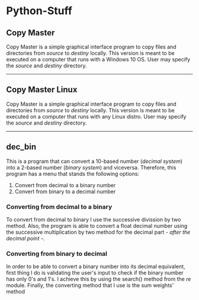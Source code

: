 # Python-Stuff
## Copy Master
Copy Master is a simple graphical interface program to copy files and directories
from *source* to *destiny* locally. This version is meant to be executed on a computer
that runs with a Windows 10 OS. User may specify the *source* and *destiny* directory.

***
## Copy Master Linux
Copy Master is a simple graphical interface program to copy files and directories
from *source* to *destiny* locally. This version is meant to be executed on a computer
that runs with any Linux distro. User may specify the *source* and *destiny* directory.

***
## dec_bin
This is a program that can convert a 10-based number (*decimal system*) into a 2-based number
(*binary system*) and viceversa. Therefore, this program has a menu that stands the following
options:

1. Convert from decimal to a binary number
2. Convert from binary to a decimal number

### Converting from decimal to a binary
To convert from decimal to binary I use the successive divission by two method. Also, the program
is able to convert a float decimal number using the successive multiplication by two method for the
decimal part - *after the decimal point* -.

### Converting from binary to decimal
In order to be able to convert a binary number into its decimal equivalent, first thing I do 
is validating the user's input to check if the binary number has only 0's and 1's. I achieve this
by using the search() method from the *re* module. Finally, the converting method that I use is the sum weights' method
